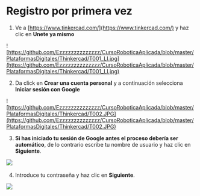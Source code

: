 # Registro por primera vez

1. Ve a [https://www.tinkercad.com/](https://www.tinkercad.com/) y haz clic en **Unete ya mismo**

![https://github.com/Ezzzzzzzzzzzzzz/CursoRoboticaAplicada/blob/master/PlataformasDigitales/Thinkercad/T001_LI.jpg](https://github.com/Ezzzzzzzzzzzzzz/CursoRoboticaAplicada/blob/master/PlataformasDigitales/Thinkercad/T001_LI.jpg)

2. Da click en **Crear una cuenta personal** y a continuación selecciona **Iniciar sesión con Google**

![https://github.com/Ezzzzzzzzzzzzzz/CursoRoboticaAplicada/blob/master/PlataformasDigitales/Thinkercad/T002.JPG](https://github.com/Ezzzzzzzzzzzzzz/CursoRoboticaAplicada/blob/master/PlataformasDigitales/Thinkercad/T002.JPG)

3. **Si has iniciado tu sesión de Google antes el proceso debería ser automático**, de lo contrario escribe tu nombre de usuario y haz clic en **Siguiente**.

![](https://lh3.googleusercontent.com/K8TW05qyyzHCF6TMEyhvZK1oX9LOPbSHiPrAqseSxJFC0qi_dMeqfz9T61hZ6TvvaRc=w219)

4. Introduce tu contraseña y haz clic en **Siguiente**.

![](https://lh3.googleusercontent.com/XMlshTFv2qDZMD8s-1xz0OMC1OjC11G2GfTthWzYRMk9gGIBm7hw3_nhezxPogI3gLE=w219)
<!--stackedit_data:
eyJoaXN0b3J5IjpbLTk0MjE3NjQ4OCwxMjQwODI4NzYyXX0=
-->